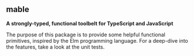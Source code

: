## mable
**A strongly-typed, functional toolbelt for TypeScript and JavaScript**

The purpose of this package is to provide some helpful functional primitives,
inspired by the Elm programming language. For a deep-dive into the features,
take a look at the unit tests.
